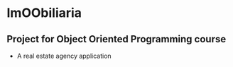 # ImOObiliaria

## Project for Object Oriented Programming course
- A real estate agency application
